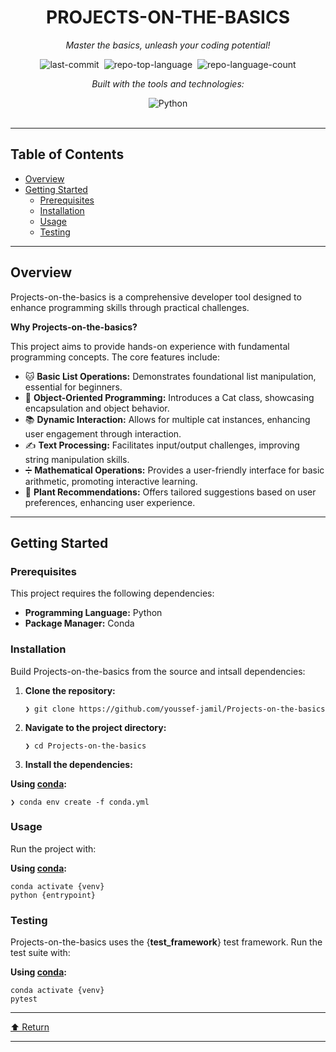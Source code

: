 <div data-state="active" data-orientation="horizontal" role="tabpanel" aria-labelledby="radix-:r6n:-trigger-preview" id="radix-:r6n:-content-preview" tabindex="0" class="mt-2 ring-offset-background focus-visible:outline-none focus-visible:ring-2 focus-visible:ring-ring focus-visible:ring-offset-2" style=""><div class="border border-border rounded-lg bg-background p-6 shadow-sm"><div class="prose prose-sm md:prose-base lg:prose-lg max-w-none prose-headings:font-bold prose-a:text-blue-600" style="user-select: none;"><div id="top" class="">

<div align="center" class="text-center">
<h1>PROJECTS-ON-THE-BASICS</h1>
<p><em>Master the basics, unleash your coding potential!</em></p>

<img alt="last-commit" src="https://img.shields.io/github/last-commit/youssef-jamil/Projects-on-the-basics?style=flat&amp;logo=git&amp;logoColor=white&amp;color=0080ff" class="inline-block mx-1" style="margin: 0px 2px;">
<img alt="repo-top-language" src="https://img.shields.io/github/languages/top/youssef-jamil/Projects-on-the-basics?style=flat&amp;color=0080ff" class="inline-block mx-1" style="margin: 0px 2px;">
<img alt="repo-language-count" src="https://img.shields.io/github/languages/count/youssef-jamil/Projects-on-the-basics?style=flat&amp;color=0080ff" class="inline-block mx-1" style="margin: 0px 2px;">
<p><em>Built with the tools and technologies:</em></p>
<img alt="Python" src="https://img.shields.io/badge/Python-3776AB.svg?style=flat&amp;logo=Python&amp;logoColor=white" class="inline-block mx-1" style="margin: 0px 2px;">
</div>
<br>
<hr>
<h2>Table of Contents</h2>
<ul class="list-disc pl-4 my-0">
<li class="my-0"><a href="#overview">Overview</a></li>
<li class="my-0"><a href="#getting-started">Getting Started</a>
<ul class="list-disc pl-4 my-0">
<li class="my-0"><a href="#prerequisites">Prerequisites</a></li>
<li class="my-0"><a href="#installation">Installation</a></li>
<li class="my-0"><a href="#usage">Usage</a></li>
<li class="my-0"><a href="#testing">Testing</a></li>
</ul>
</li>
</ul>
<hr>
<h2>Overview</h2>
<p>Projects-on-the-basics is a comprehensive developer tool designed to enhance programming skills through practical challenges.</p>
<p><strong>Why Projects-on-the-basics?</strong></p>
<p>This project aims to provide hands-on experience with fundamental programming concepts. The core features include:</p>
<ul class="list-disc pl-4 my-0">
<li class="my-0">🐱 <strong>Basic List Operations:</strong> Demonstrates foundational list manipulation, essential for beginners.</li>
<li class="my-0">🐾 <strong>Object-Oriented Programming:</strong> Introduces a Cat class, showcasing encapsulation and object behavior.</li>
<li class="my-0">📚 <strong>Dynamic Interaction:</strong> Allows for multiple cat instances, enhancing user engagement through interaction.</li>
<li class="my-0">✍️ <strong>Text Processing:</strong> Facilitates input/output challenges, improving string manipulation skills.</li>
<li class="my-0">➗ <strong>Mathematical Operations:</strong> Provides a user-friendly interface for basic arithmetic, promoting interactive learning.</li>
<li class="my-0">🌱 <strong>Plant Recommendations:</strong> Offers tailored suggestions based on user preferences, enhancing user experience.</li>
</ul>
<hr>
<h2>Getting Started</h2>
<h3>Prerequisites</h3>
<p>This project requires the following dependencies:</p>
<ul class="list-disc pl-4 my-0">
<li class="my-0"><strong>Programming Language:</strong> Python</li>
<li class="my-0"><strong>Package Manager:</strong> Conda</li>
</ul>
<h3>Installation</h3>
<p>Build Projects-on-the-basics from the source and intsall dependencies:</p>
<ol>
<li class="my-0">
<p><strong>Clone the repository:</strong></p>
<pre><code class="language-sh">❯ git clone https://github.com/youssef-jamil/Projects-on-the-basics
</code></pre>
</li>
<li class="my-0">
<p><strong>Navigate to the project directory:</strong></p>
<pre><code class="language-sh">❯ cd Projects-on-the-basics
</code></pre>
</li>
<li class="my-0">
<p><strong>Install the dependencies:</strong></p>
</li>
</ol>
<p><strong>Using <a href="https://docs.conda.io/">conda</a>:</strong></p>
<pre><code class="language-sh">❯ conda env create -f conda.yml
</code></pre>
<h3>Usage</h3>
<p>Run the project with:</p>
<p><strong>Using <a href="https://docs.conda.io/">conda</a>:</strong></p>
<pre><code class="language-sh">conda activate {venv}
python {entrypoint}
</code></pre>
<h3>Testing</h3>
<p>Projects-on-the-basics uses the {<strong>test_framework</strong>} test framework. Run the test suite with:</p>
<p><strong>Using <a href="https://docs.conda.io/">conda</a>:</strong></p>
<pre><code class="language-sh">conda activate {venv}
pytest
</code></pre>
<hr>
<div align="left" class=""><a href="#top">⬆ Return</a></div>
<hr></div></div></div></div>
